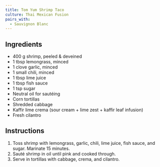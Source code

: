 ```yaml
---
title: Tom Yum Shrimp Taco
culture: Thai Mexican Fusion
pairs_with:
  - Sauvignon Blanc
---
```


## Ingredients
- 400 g shrimp, peeled & deveined
- 1 tbsp lemongrass, minced
- 1 clove garlic, minced
- 1 small chili, minced
- 1 tbsp lime juice
- 1 tbsp fish sauce
- 1 tsp sugar
- Neutral oil for sautéing
- Corn tortillas
- Shredded cabbage
- Kaffir lime crema (sour cream + lime zest + kaffir leaf infusion)
- Fresh cilantro

## Instructions
1. Toss shrimp with lemongrass, garlic, chili, lime juice, fish sauce, and sugar. Marinate 15 minutes.
2. Sauté shrimp in oil until pink and cooked through.
3. Serve in tortillas with cabbage, crema, and cilantro.
